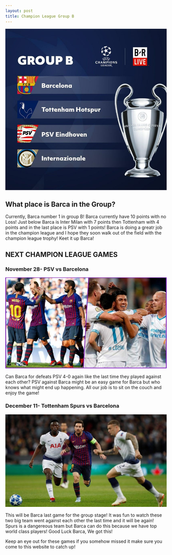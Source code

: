 ```yaml
---
layout: post
title: Champion League Group B 
---
```


![Champion League Photo](/images/championleague.jpg)

## What place is Barca in the Group?

Currently, Barca number 1 in group B! Barca currently have 10 points with no Loss! Just below Barca is Inter Milan with 7 points then Tottenham with 4 points and in the last place is PSV with 1 points! Barca is doing a greatr job in the champion league and I hope they soon walk out of the field with the champion league trophy! Keet it up Barca!

## NEXT CHAMPION LEAGUE GAMES

### November 28- PSV vs Barcelona 

![Psv vs Barca](/images/Psv.jpg)

Can Barca for defeats PSV 4-0 again like the last time they played against each other? PSV against Barca might be an easy game for Barca but who knows what might end up happening. All our job is to sit on the couch and enjoy the game!


### December 11- Tottenham Spurs vs Barcelona

![Tottenham vs Barca photo](/images/barcelona-vs-tottenham.jpeg)

This will be Barca last game for the group stage! It was fun to watch these two big team went against each other the last time and it will be again! Spurs is a dangereous team but Barca can do this because we have top world class players! Good Luck Barca, We got this!

Keep an eye out for these games if you somehow missed it make sure you come to this website to catch up! 

